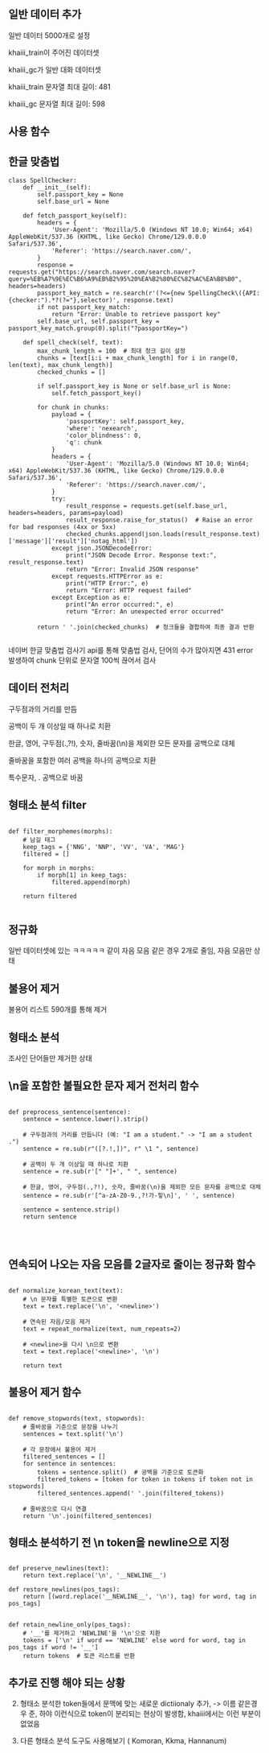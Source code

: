 
## 일반 데이터 추가



일반 데이터 5000개로 설정 

khaiii_train이 주어진 데이터셋 

khaiii_gc가 일반 대화 데이터셋 


khaiii_train 문자열 최대 길이: 481

khaiii_gc 문자열 최대 길이: 598


## 사용 함수


## 한글 맞춤법

```
class SpellChecker:
    def __init__(self):
        self.passport_key = None
        self.base_url = None

    def fetch_passport_key(self):
        headers = {
            'User-Agent': 'Mozilla/5.0 (Windows NT 10.0; Win64; x64) AppleWebKit/537.36 (KHTML, like Gecko) Chrome/129.0.0.0 Safari/537.36',
            'Referer': 'https://search.naver.com/',
        }
        response = requests.get("https://search.naver.com/search.naver?query=%EB%A7%9E%EC%B6%A9%EB%B2%95%20%EA%B2%80%EC%82%AC%EA%B8%B0", headers=headers)
        passport_key_match = re.search(r'(?<={new SpellingCheck\({API:{checker:").*?(?="},selector)', response.text)
        if not passport_key_match:
            return "Error: Unable to retrieve passport key"
        self.base_url, self.passport_key = passport_key_match.group(0).split("?passportKey=")

    def spell_check(self, text):
        max_chunk_length = 100  # 최대 청크 길이 설정
        chunks = [text[i:i + max_chunk_length] for i in range(0, len(text), max_chunk_length)]
        checked_chunks = []

        if self.passport_key is None or self.base_url is None:
            self.fetch_passport_key()

        for chunk in chunks:
            payload = {
                'passportKey': self.passport_key,
                'where': 'nexearch',
                'color_blindness': 0,
                'q': chunk
            }
            headers = {
                'User-Agent': 'Mozilla/5.0 (Windows NT 10.0; Win64; x64) AppleWebKit/537.36 (KHTML, like Gecko) Chrome/129.0.0.0 Safari/537.36',
                'Referer': 'https://search.naver.com/',
            }
            try:
                result_response = requests.get(self.base_url, headers=headers, params=payload)
                result_response.raise_for_status()  # Raise an error for bad responses (4xx or 5xx)
                checked_chunks.append(json.loads(result_response.text)['message']['result']['notag_html'])
            except json.JSONDecodeError:
                print("JSON Decode Error. Response text:", result_response.text)
                return "Error: Invalid JSON response"
            except requests.HTTPError as e:
                print("HTTP Error:", e)
                return "Error: HTTP request failed"
            except Exception as e:
                print("An error occurred:", e)
                return "Error: An unexpected error occurred"

        return ' '.join(checked_chunks)  # 청크들을 결합하여 최종 결과 반환


```

네이버 한글 맞춤법 검사기 api를 통해 맞춤법 검사, 단어의 수가 많아지면 431 error 발생하여 chunk 단위로 문자열 100씩 끊어서 검사 



## 데이터 전처리


구두점과의 거리를 만듬

공백이 두 개 이상일 때 하나로 치환

한글, 영어, 구두점(.,?!), 숫자, 줄바꿈(\n)을 제외한 모든 문자를 공백으로 대체

줄바꿈을 포함한 여러 공백을 하나의 공백으로 치환

특수문자, . 공백으로 바꿈




##  형태소 분석 filter

```

def filter_morphemes(morphs):
    # 남길 태그
    keep_tags = {'NNG', 'NNP', 'VV', 'VA', 'MAG'}
    filtered = []

    for morph in morphs:
        if morph[1] in keep_tags:
            filtered.append(morph)

    return filtered


```



## 정규화


일반 데이터셋에 있는 ㅋㅋㅋㅋㅋ 같이 자음 모음 같은 경우 2개로 줄임, 자음 모음만  상태



## 불용어 제거

불용어 리스트 590개를 통해 제거



## 형태소 분석

조사인 단어들만  제거한 상태 




## \n을 포함한 불필요한 문자 제거 전처리 함수

```

def preprocess_sentence(sentence):
    sentence = sentence.lower().strip()

    # 구두점과의 거리를 만듭니다 (예: "I am a student." -> "I am a student .")
    sentence = re.sub(r"([?.!,])", r" \1 ", sentence)

    # 공백이 두 개 이상일 때 하나로 치환
    sentence = re.sub(r'[" "]+', " ", sentence)

    # 한글, 영어, 구두점(.,?!), 숫자, 줄바꿈(\n)을 제외한 모든 문자를 공백으로 대체
    sentence = re.sub(r'[^a-zA-Z0-9.,?!가-힣\n]', ' ', sentence)

    sentence = sentence.strip()
    return sentence




```


## 연속되어 나오는 자음 모음를 2글자로 줄이는 정규화 함수

```

def normalize_korean_text(text):
    # \n 문자를 특별한 토큰으로 변환
    text = text.replace('\n', '<newline>')

    # 연속된 자음/모음 제거
    text = repeat_normalize(text, num_repeats=2)

    # <newline>을 다시 \n으로 변환
    text = text.replace('<newline>', '\n')

    return text

```

## 불용어 제거 함수

```

def remove_stopwords(text, stopwords):
    # 줄바꿈을 기준으로 문장을 나누기
    sentences = text.split('\n')

    # 각 문장에서 불용어 제거
    filtered_sentences = []
    for sentence in sentences:
        tokens = sentence.split()  # 공백을 기준으로 토큰화
        filtered_tokens = [token for token in tokens if token not in stopwords]
        filtered_sentences.append(' '.join(filtered_tokens))

    # 줄바꿈으로 다시 연결
    return '\n'.join(filtered_sentences)

```

## 형태소 분석하기 전 \n token을 newline으로 지정

```

def preserve_newlines(text):
    return text.replace('\n', '__NEWLINE__')

def restore_newlines(pos_tags):
    return [(word.replace('__NEWLINE__', '\n'), tag) for word, tag in pos_tags]

```

```

def retain_newline_only(pos_tags):
    # '__'를 제거하고 'NEWLINE'을 '\n'으로 치환
    tokens = ['\n' if word == 'NEWLINE' else word for word, tag in pos_tags if word != '__']
    return tokens  # 토큰 리스트를 반환

```


 


## 추가로 진행 해야 되는 상황



2. 형태소 분석한 token들에서 문맥에 맞는 새로운 dictiionaly 추가, -> 이름 같은경우 준, 하야 이런식으로 token이 분리되는 현상이 발생함, khaiii에서는 이런 부분이 없었음


3.  다른 형태소 분석 도구도 사용해보기 ( Komoran, Kkma, Hannanum)



